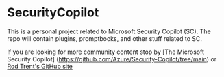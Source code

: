 # SecurityCopilot

This is a personal project related to Microsoft Security Copilot (SC). The repo will contain plugins, promptbooks, and other stuff related to SC.

If you are looking for more community content stop by [The Microsoft Security Copilot] (https://github.com/Azure/Security-Copilot/tree/main) or [Rod Trent's GitHub site](https://github.com/rod-trent/Copilot-for-Security/tree/main)
